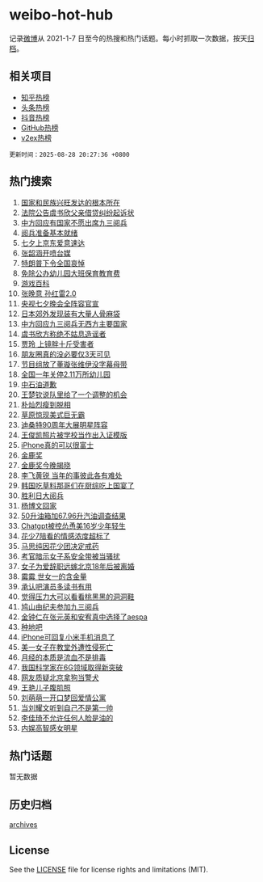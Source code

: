 # weibo-hot-hub

记录[微博](https://www.weibo.com)从 2021-1-7 日至今的热搜和热门话题。每小时抓取一次数据，按天[归档](archives)。

## 相关项目

- [知乎热榜](https://github.com/lonnyzhang423/zhihu-hot-hub)
- [头条热榜](https://github.com/lonnyzhang423/toutiao-hot-hub)
- [抖音热榜](https://github.com/lonnyzhang423/douyin-hot-hub)
- [GitHub热榜](https://github.com/lonnyzhang423/github-hot-hub)
- [v2ex热榜](https://github.com/lonnyzhang423/v2ex-hot-hub)


`更新时间：2025-08-28 20:27:36 +0800`

## 热门搜索

1. [国家和民族兴旺发达的根本所在](https://m.weibo.cn/search?containerid=100103type%3D1%26t%3D10%26q%3D%23%E5%9B%BD%E5%AE%B6%E5%92%8C%E6%B0%91%E6%97%8F%E5%85%B4%E6%97%BA%E5%8F%91%E8%BE%BE%E7%9A%84%E6%A0%B9%E6%9C%AC%E6%89%80%E5%9C%A8%23&stream_entry_id=51&isnewpage=1&extparam=seat%3D1%26q%3D%2523%25E5%259B%25BD%25E5%25AE%25B6%25E5%2592%258C%25E6%25B0%2591%25E6%2597%258F%25E5%2585%25B4%25E6%2597%25BA%25E5%258F%2591%25E8%25BE%25BE%25E7%259A%2584%25E6%25A0%25B9%25E6%259C%25AC%25E6%2589%2580%25E5%259C%25A8%2523%26pos%3D0%26dgr%3D0%26filter_type%3Drealtimehot%26stream_entry_id%3D51%26c_type%3D51%26cate%3D10103%26display_time%3D1756384054%26pre_seqid%3D17563840549310238290809)
1. [法院公告虞书欣父亲借贷纠纷起诉状](https://m.weibo.cn/search?containerid=100103type%3D1%26t%3D10%26q%3D%23%E6%B3%95%E9%99%A2%E5%85%AC%E5%91%8A%E8%99%9E%E4%B9%A6%E6%AC%A3%E7%88%B6%E4%BA%B2%E5%80%9F%E8%B4%B7%E7%BA%A0%E7%BA%B7%E8%B5%B7%E8%AF%89%E7%8A%B6%23&stream_entry_id=31&isnewpage=1&extparam=seat%3D1%26flag%3D1%26filter_type%3Drealtimehot%26lcate%3D5001%26c_type%3D31%26band_rank%3D1%26cate%3D5001%26pos%3D0%26dgr%3D0%26stream_entry_id%3D31%26q%3D%2523%25E6%25B3%2595%25E9%2599%25A2%25E5%2585%25AC%25E5%2591%258A%25E8%2599%259E%25E4%25B9%25A6%25E6%25AC%25A3%25E7%2588%25B6%25E4%25BA%25B2%25E5%2580%259F%25E8%25B4%25B7%25E7%25BA%25A0%25E7%25BA%25B7%25E8%25B5%25B7%25E8%25AF%2589%25E7%258A%25B6%2523%26realpos%3D1%26display_time%3D1756384054%26pre_seqid%3D17563840549310238290809)
1. [中方回应有国家不愿出席九三阅兵](https://m.weibo.cn/search?containerid=100103type%3D1%26t%3D10%26q%3D%23%E4%B8%AD%E6%96%B9%E5%9B%9E%E5%BA%94%E6%9C%89%E5%9B%BD%E5%AE%B6%E4%B8%8D%E6%84%BF%E5%87%BA%E5%B8%AD%E4%B9%9D%E4%B8%89%E9%98%85%E5%85%B5%23&stream_entry_id=31&isnewpage=1&extparam=seat%3D1%26flag%3D0%26filter_type%3Drealtimehot%26lcate%3D5001%26c_type%3D31%26band_rank%3D2%26cate%3D5001%26pos%3D1%26dgr%3D0%26stream_entry_id%3D31%26q%3D%2523%25E4%25B8%25AD%25E6%2596%25B9%25E5%259B%259E%25E5%25BA%2594%25E6%259C%2589%25E5%259B%25BD%25E5%25AE%25B6%25E4%25B8%258D%25E6%2584%25BF%25E5%2587%25BA%25E5%25B8%25AD%25E4%25B9%259D%25E4%25B8%2589%25E9%2598%2585%25E5%2585%25B5%2523%26realpos%3D2%26display_time%3D1756384054%26pre_seqid%3D17563840549310238290809)
1. [阅兵准备基本就绪](https://m.weibo.cn/search?containerid=100103type%3D1%26t%3D10%26q%3D%23%E9%98%85%E5%85%B5%E5%87%86%E5%A4%87%E5%9F%BA%E6%9C%AC%E5%B0%B1%E7%BB%AA%23&stream_entry_id=31&isnewpage=1&extparam=seat%3D1%26flag%3D0%26filter_type%3Drealtimehot%26lcate%3D5001%26c_type%3D31%26band_rank%3D3%26cate%3D5001%26pos%3D2%26dgr%3D0%26stream_entry_id%3D31%26q%3D%2523%25E9%2598%2585%25E5%2585%25B5%25E5%2587%2586%25E5%25A4%2587%25E5%259F%25BA%25E6%259C%25AC%25E5%25B0%25B1%25E7%25BB%25AA%2523%26realpos%3D3%26display_time%3D1756384054%26pre_seqid%3D17563840549310238290809)
1. [七夕上京东爱意速达](https://m.weibo.cn/search?containerid=100103type%3D1%26t%3D10%26q%3D%23%E4%B8%83%E5%A4%95%E4%B8%8A%E4%BA%AC%E4%B8%9C%E7%88%B1%E6%84%8F%E9%80%9F%E8%BE%BE%23&stream_entry_id=31&isnewpage=1&extparam=seat%3D1%26filter_type%3Drealtimehot%26lcate%3D5001%26c_type%3D31%26band_rank%3D4%26q%3D%2523%25E4%25B8%2583%25E5%25A4%2595%25E4%25B8%258A%25E4%25BA%25AC%25E4%25B8%259C%25E7%2588%25B1%25E6%2584%258F%25E9%2580%259F%25E8%25BE%25BE%2523%26pos%3D3%26dgr%3D0%26adid%3D298805%26stream_entry_id%3D31%26is_ad_pos%3D1%26topic_ad%3D1%26cate%3D5001%26display_time%3D1756384054%26pre_seqid%3D17563840549310238290809)
1. [张韶涵开喷台媒](https://m.weibo.cn/search?containerid=100103type%3D1%26t%3D10%26q%3D%23%E5%BC%A0%E9%9F%B6%E6%B6%B5%E5%BC%80%E5%96%B7%E5%8F%B0%E5%AA%92%23&stream_entry_id=31&isnewpage=1&extparam=seat%3D1%26flag%3D2%26filter_type%3Drealtimehot%26lcate%3D5001%26c_type%3D31%26band_rank%3D4%26cate%3D5001%26pos%3D4%26dgr%3D0%26stream_entry_id%3D31%26q%3D%2523%25E5%25BC%25A0%25E9%259F%25B6%25E6%25B6%25B5%25E5%25BC%2580%25E5%2596%25B7%25E5%258F%25B0%25E5%25AA%2592%2523%26realpos%3D4%26display_time%3D1756384054%26pre_seqid%3D17563840549310238290809)
1. [特朗普下令全国哀悼](https://m.weibo.cn/search?containerid=100103type%3D1%26t%3D10%26q%3D%23%E7%89%B9%E6%9C%97%E6%99%AE%E4%B8%8B%E4%BB%A4%E5%85%A8%E5%9B%BD%E5%93%80%E6%82%BC%23&stream_entry_id=31&isnewpage=1&extparam=seat%3D1%26flag%3D2%26filter_type%3Drealtimehot%26lcate%3D5001%26c_type%3D31%26band_rank%3D5%26cate%3D5001%26pos%3D5%26dgr%3D0%26stream_entry_id%3D31%26q%3D%2523%25E7%2589%25B9%25E6%259C%2597%25E6%2599%25AE%25E4%25B8%258B%25E4%25BB%25A4%25E5%2585%25A8%25E5%259B%25BD%25E5%2593%2580%25E6%2582%25BC%2523%26realpos%3D5%26display_time%3D1756384054%26pre_seqid%3D17563840549310238290809)
1. [免除公办幼儿园大班保育教育费](https://m.weibo.cn/search?containerid=100103type%3D1%26t%3D10%26q%3D%23%E5%85%8D%E9%99%A4%E5%85%AC%E5%8A%9E%E5%B9%BC%E5%84%BF%E5%9B%AD%E5%A4%A7%E7%8F%AD%E4%BF%9D%E8%82%B2%E6%95%99%E8%82%B2%E8%B4%B9%23&stream_entry_id=31&isnewpage=1&extparam=seat%3D1%26flag%3D0%26filter_type%3Drealtimehot%26lcate%3D5001%26c_type%3D31%26band_rank%3D6%26cate%3D5001%26pos%3D6%26dgr%3D0%26stream_entry_id%3D31%26q%3D%2523%25E5%2585%258D%25E9%2599%25A4%25E5%2585%25AC%25E5%258A%259E%25E5%25B9%25BC%25E5%2584%25BF%25E5%259B%25AD%25E5%25A4%25A7%25E7%258F%25AD%25E4%25BF%259D%25E8%2582%25B2%25E6%2595%2599%25E8%2582%25B2%25E8%25B4%25B9%2523%26realpos%3D6%26display_time%3D1756384054%26pre_seqid%3D17563840549310238290809)
1. [游戏百科](https://m.weibo.cn/search?containerid=100103type%3D1%26t%3D10%26q%3D%23%E6%B8%B8%E6%88%8F%E7%99%BE%E7%A7%91%23&stream_entry_id=31&isnewpage=1&extparam=seat%3D1%26filter_type%3Drealtimehot%26lcate%3D5001%26c_type%3D31%26band_rank%3D7%26q%3D%2523%25E6%25B8%25B8%25E6%2588%258F%25E7%2599%25BE%25E7%25A7%2591%2523%26pos%3D7%26dgr%3D0%26adid%3D299090%26stream_entry_id%3D31%26is_ad_pos%3D1%26cate%3D5001%26display_time%3D1756384054%26pre_seqid%3D17563840549310238290809)
1. [张晚意 孙红雷2.0](https://m.weibo.cn/search?containerid=100103type%3D1%26t%3D10%26q%3D%E5%BC%A0%E6%99%9A%E6%84%8F+%E5%AD%99%E7%BA%A2%E9%9B%B72.0&stream_entry_id=31&isnewpage=1&extparam=seat%3D1%26flag%3D1%26filter_type%3Drealtimehot%26lcate%3D5001%26c_type%3D31%26band_rank%3D7%26cate%3D5001%26pos%3D8%26dgr%3D0%26stream_entry_id%3D31%26q%3D%25E5%25BC%25A0%25E6%2599%259A%25E6%2584%258F%2520%25E5%25AD%2599%25E7%25BA%25A2%25E9%259B%25B72.0%26realpos%3D7%26display_time%3D1756384054%26pre_seqid%3D17563840549310238290809)
1. [央视七夕晚会全阵容官宣](https://m.weibo.cn/search?containerid=100103type%3D1%26t%3D10%26q%3D%23%E5%A4%AE%E8%A7%86%E4%B8%83%E5%A4%95%E6%99%9A%E4%BC%9A%E5%85%A8%E9%98%B5%E5%AE%B9%E5%AE%98%E5%AE%A3%23&stream_entry_id=31&isnewpage=1&extparam=seat%3D1%26flag%3D0%26filter_type%3Drealtimehot%26lcate%3D5001%26c_type%3D31%26band_rank%3D8%26cate%3D5001%26pos%3D9%26dgr%3D0%26stream_entry_id%3D31%26q%3D%2523%25E5%25A4%25AE%25E8%25A7%2586%25E4%25B8%2583%25E5%25A4%2595%25E6%2599%259A%25E4%25BC%259A%25E5%2585%25A8%25E9%2598%25B5%25E5%25AE%25B9%25E5%25AE%2598%25E5%25AE%25A3%2523%26realpos%3D8%26display_time%3D1756384054%26pre_seqid%3D17563840549310238290809)
1. [日本郊外发现装有大量人骨麻袋](https://m.weibo.cn/search?containerid=100103type%3D1%26t%3D10%26q%3D%23%E6%97%A5%E6%9C%AC%E9%83%8A%E5%A4%96%E5%8F%91%E7%8E%B0%E8%A3%85%E6%9C%89%E5%A4%A7%E9%87%8F%E4%BA%BA%E9%AA%A8%E9%BA%BB%E8%A2%8B%23&stream_entry_id=31&isnewpage=1&extparam=seat%3D1%26flag%3D1%26filter_type%3Drealtimehot%26lcate%3D5001%26c_type%3D31%26band_rank%3D9%26cate%3D5001%26pos%3D10%26dgr%3D0%26stream_entry_id%3D31%26q%3D%2523%25E6%2597%25A5%25E6%259C%25AC%25E9%2583%258A%25E5%25A4%2596%25E5%258F%2591%25E7%258E%25B0%25E8%25A3%2585%25E6%259C%2589%25E5%25A4%25A7%25E9%2587%258F%25E4%25BA%25BA%25E9%25AA%25A8%25E9%25BA%25BB%25E8%25A2%258B%2523%26realpos%3D9%26display_time%3D1756384054%26pre_seqid%3D17563840549310238290809)
1. [中方回应九三阅兵无西方主要国家](https://m.weibo.cn/search?containerid=100103type%3D1%26t%3D10%26q%3D%23%E4%B8%AD%E6%96%B9%E5%9B%9E%E5%BA%94%E4%B9%9D%E4%B8%89%E9%98%85%E5%85%B5%E6%97%A0%E8%A5%BF%E6%96%B9%E4%B8%BB%E8%A6%81%E5%9B%BD%E5%AE%B6%23&stream_entry_id=31&isnewpage=1&extparam=seat%3D1%26flag%3D0%26filter_type%3Drealtimehot%26lcate%3D5001%26c_type%3D31%26band_rank%3D10%26cate%3D5001%26pos%3D11%26dgr%3D0%26stream_entry_id%3D31%26q%3D%2523%25E4%25B8%25AD%25E6%2596%25B9%25E5%259B%259E%25E5%25BA%2594%25E4%25B9%259D%25E4%25B8%2589%25E9%2598%2585%25E5%2585%25B5%25E6%2597%25A0%25E8%25A5%25BF%25E6%2596%25B9%25E4%25B8%25BB%25E8%25A6%2581%25E5%259B%25BD%25E5%25AE%25B6%2523%26realpos%3D10%26display_time%3D1756384054%26pre_seqid%3D17563840549310238290809)
1. [虞书欣方称绝不姑息造谣者](https://m.weibo.cn/search?containerid=100103type%3D1%26t%3D10%26q%3D%23%E8%99%9E%E4%B9%A6%E6%AC%A3%E6%96%B9%E7%A7%B0%E7%BB%9D%E4%B8%8D%E5%A7%91%E6%81%AF%E9%80%A0%E8%B0%A3%E8%80%85%23&stream_entry_id=31&isnewpage=1&extparam=seat%3D1%26flag%3D2%26filter_type%3Drealtimehot%26lcate%3D5001%26c_type%3D31%26band_rank%3D11%26cate%3D5001%26pos%3D12%26dgr%3D0%26stream_entry_id%3D31%26q%3D%2523%25E8%2599%259E%25E4%25B9%25A6%25E6%25AC%25A3%25E6%2596%25B9%25E7%25A7%25B0%25E7%25BB%259D%25E4%25B8%258D%25E5%25A7%2591%25E6%2581%25AF%25E9%2580%25A0%25E8%25B0%25A3%25E8%2580%2585%2523%26realpos%3D11%26display_time%3D1756384054%26pre_seqid%3D17563840549310238290809)
1. [贾玲 上镜胖十斤受害者](https://m.weibo.cn/search?containerid=100103type%3D1%26t%3D10%26q%3D%E8%B4%BE%E7%8E%B2+%E4%B8%8A%E9%95%9C%E8%83%96%E5%8D%81%E6%96%A4%E5%8F%97%E5%AE%B3%E8%80%85&stream_entry_id=31&isnewpage=1&extparam=seat%3D1%26flag%3D1%26filter_type%3Drealtimehot%26lcate%3D5001%26c_type%3D31%26band_rank%3D12%26cate%3D5001%26pos%3D13%26dgr%3D0%26stream_entry_id%3D31%26q%3D%25E8%25B4%25BE%25E7%258E%25B2%2520%25E4%25B8%258A%25E9%2595%259C%25E8%2583%2596%25E5%258D%2581%25E6%2596%25A4%25E5%258F%2597%25E5%25AE%25B3%25E8%2580%2585%26realpos%3D12%26display_time%3D1756384054%26pre_seqid%3D17563840549310238290809)
1. [朋友圈真的没必要仅3天可见](https://m.weibo.cn/search?containerid=100103type%3D1%26t%3D10%26q%3D%E6%9C%8B%E5%8F%8B%E5%9C%88%E7%9C%9F%E7%9A%84%E6%B2%A1%E5%BF%85%E8%A6%81%E4%BB%853%E5%A4%A9%E5%8F%AF%E8%A7%81&stream_entry_id=31&isnewpage=1&extparam=seat%3D1%26flag%3D0%26filter_type%3Drealtimehot%26lcate%3D5001%26c_type%3D31%26band_rank%3D13%26cate%3D5001%26pos%3D14%26dgr%3D0%26stream_entry_id%3D31%26q%3D%25E6%259C%258B%25E5%258F%258B%25E5%259C%2588%25E7%259C%259F%25E7%259A%2584%25E6%25B2%25A1%25E5%25BF%2585%25E8%25A6%2581%25E4%25BB%25853%25E5%25A4%25A9%25E5%258F%25AF%25E8%25A7%2581%26realpos%3D13%26display_time%3D1756384054%26pre_seqid%3D17563840549310238290809)
1. [节目组放了董璇张维伊没字幕母带](https://m.weibo.cn/search?containerid=100103type%3D1%26t%3D10%26q%3D%23%E8%8A%82%E7%9B%AE%E7%BB%84%E6%94%BE%E4%BA%86%E8%91%A3%E7%92%87%E5%BC%A0%E7%BB%B4%E4%BC%8A%E6%B2%A1%E5%AD%97%E5%B9%95%E6%AF%8D%E5%B8%A6%23&stream_entry_id=31&isnewpage=1&extparam=seat%3D1%26flag%3D2%26filter_type%3Drealtimehot%26lcate%3D5001%26c_type%3D31%26band_rank%3D14%26cate%3D5001%26pos%3D15%26dgr%3D0%26stream_entry_id%3D31%26q%3D%2523%25E8%258A%2582%25E7%259B%25AE%25E7%25BB%2584%25E6%2594%25BE%25E4%25BA%2586%25E8%2591%25A3%25E7%2592%2587%25E5%25BC%25A0%25E7%25BB%25B4%25E4%25BC%258A%25E6%25B2%25A1%25E5%25AD%2597%25E5%25B9%2595%25E6%25AF%258D%25E5%25B8%25A6%2523%26realpos%3D14%26display_time%3D1756384054%26pre_seqid%3D17563840549310238290809)
1. [全国一年关停2.11万所幼儿园](https://m.weibo.cn/search?containerid=100103type%3D1%26t%3D10%26q%3D%23%E5%85%A8%E5%9B%BD%E4%B8%80%E5%B9%B4%E5%85%B3%E5%81%9C2.11%E4%B8%87%E6%89%80%E5%B9%BC%E5%84%BF%E5%9B%AD%23&stream_entry_id=31&isnewpage=1&extparam=seat%3D1%26flag%3D0%26filter_type%3Drealtimehot%26lcate%3D5001%26c_type%3D31%26band_rank%3D15%26cate%3D5001%26pos%3D16%26dgr%3D0%26stream_entry_id%3D31%26q%3D%2523%25E5%2585%25A8%25E5%259B%25BD%25E4%25B8%2580%25E5%25B9%25B4%25E5%2585%25B3%25E5%2581%259C2.11%25E4%25B8%2587%25E6%2589%2580%25E5%25B9%25BC%25E5%2584%25BF%25E5%259B%25AD%2523%26realpos%3D15%26display_time%3D1756384054%26pre_seqid%3D17563840549310238290809)
1. [中石油道歉](https://m.weibo.cn/search?containerid=100103type%3D1%26t%3D10%26q%3D%23%E4%B8%AD%E7%9F%B3%E6%B2%B9%E9%81%93%E6%AD%89%23&stream_entry_id=31&isnewpage=1&extparam=seat%3D1%26flag%3D0%26filter_type%3Drealtimehot%26lcate%3D5001%26c_type%3D31%26band_rank%3D16%26cate%3D5001%26pos%3D17%26dgr%3D0%26stream_entry_id%3D31%26q%3D%2523%25E4%25B8%25AD%25E7%259F%25B3%25E6%25B2%25B9%25E9%2581%2593%25E6%25AD%2589%2523%26realpos%3D16%26display_time%3D1756384054%26pre_seqid%3D17563840549310238290809)
1. [王楚钦说队里给了一个调整的机会](https://m.weibo.cn/search?containerid=100103type%3D1%26t%3D10%26q%3D%23%E7%8E%8B%E6%A5%9A%E9%92%A6%E8%AF%B4%E9%98%9F%E9%87%8C%E7%BB%99%E4%BA%86%E4%B8%80%E4%B8%AA%E8%B0%83%E6%95%B4%E7%9A%84%E6%9C%BA%E4%BC%9A%23&stream_entry_id=31&isnewpage=1&extparam=seat%3D1%26flag%3D1%26filter_type%3Drealtimehot%26lcate%3D5001%26c_type%3D31%26band_rank%3D17%26cate%3D5001%26pos%3D18%26dgr%3D0%26stream_entry_id%3D31%26q%3D%2523%25E7%258E%258B%25E6%25A5%259A%25E9%2592%25A6%25E8%25AF%25B4%25E9%2598%259F%25E9%2587%258C%25E7%25BB%2599%25E4%25BA%2586%25E4%25B8%2580%25E4%25B8%25AA%25E8%25B0%2583%25E6%2595%25B4%25E7%259A%2584%25E6%259C%25BA%25E4%25BC%259A%2523%26realpos%3D17%26display_time%3D1756384054%26pre_seqid%3D17563840549310238290809)
1. [朴灿烈瘦到脱相](https://m.weibo.cn/search?containerid=100103type%3D1%26t%3D10%26q%3D%E6%9C%B4%E7%81%BF%E7%83%88%E7%98%A6%E5%88%B0%E8%84%B1%E7%9B%B8&stream_entry_id=31&isnewpage=1&extparam=seat%3D1%26flag%3D0%26filter_type%3Drealtimehot%26lcate%3D5001%26c_type%3D31%26band_rank%3D18%26cate%3D5001%26pos%3D19%26dgr%3D0%26stream_entry_id%3D31%26q%3D%25E6%259C%25B4%25E7%2581%25BF%25E7%2583%2588%25E7%2598%25A6%25E5%2588%25B0%25E8%2584%25B1%25E7%259B%25B8%26realpos%3D18%26display_time%3D1756384054%26pre_seqid%3D17563840549310238290809)
1. [草原惊现美式巨无霸](https://m.weibo.cn/search?containerid=100103type%3D1%26t%3D10%26q%3D%23%E8%8D%89%E5%8E%9F%E6%83%8A%E7%8E%B0%E7%BE%8E%E5%BC%8F%E5%B7%A8%E6%97%A0%E9%9C%B8%23&stream_entry_id=31&isnewpage=1&extparam=seat%3D1%26flag%3D1%26filter_type%3Drealtimehot%26lcate%3D5001%26c_type%3D31%26band_rank%3D19%26cate%3D5001%26pos%3D20%26dgr%3D0%26stream_entry_id%3D31%26q%3D%2523%25E8%258D%2589%25E5%258E%259F%25E6%2583%258A%25E7%258E%25B0%25E7%25BE%258E%25E5%25BC%258F%25E5%25B7%25A8%25E6%2597%25A0%25E9%259C%25B8%2523%26realpos%3D19%26display_time%3D1756384054%26pre_seqid%3D17563840549310238290809)
1. [迪桑特90周年大展明星阵容](https://m.weibo.cn/search?containerid=100103type%3D1%26t%3D10%26q%3D%23%E8%BF%AA%E6%A1%91%E7%89%B990%E5%91%A8%E5%B9%B4%E5%A4%A7%E5%B1%95%E6%98%8E%E6%98%9F%E9%98%B5%E5%AE%B9%23&stream_entry_id=31&isnewpage=1&extparam=seat%3D1%26flag%3D1%26filter_type%3Drealtimehot%26lcate%3D5001%26c_type%3D31%26band_rank%3D20%26cate%3D5001%26pos%3D21%26dgr%3D0%26stream_entry_id%3D31%26q%3D%2523%25E8%25BF%25AA%25E6%25A1%2591%25E7%2589%25B990%25E5%2591%25A8%25E5%25B9%25B4%25E5%25A4%25A7%25E5%25B1%2595%25E6%2598%258E%25E6%2598%259F%25E9%2598%25B5%25E5%25AE%25B9%2523%26realpos%3D20%26display_time%3D1756384054%26pre_seqid%3D17563840549310238290809)
1. [王俊凯照片被学校当作出入证模版](https://m.weibo.cn/search?containerid=100103type%3D1%26t%3D10%26q%3D%23%E7%8E%8B%E4%BF%8A%E5%87%AF%E7%85%A7%E7%89%87%E8%A2%AB%E5%AD%A6%E6%A0%A1%E5%BD%93%E4%BD%9C%E5%87%BA%E5%85%A5%E8%AF%81%E6%A8%A1%E7%89%88%23&stream_entry_id=31&isnewpage=1&extparam=seat%3D1%26flag%3D0%26filter_type%3Drealtimehot%26lcate%3D5001%26c_type%3D31%26band_rank%3D21%26cate%3D5001%26pos%3D22%26dgr%3D0%26stream_entry_id%3D31%26q%3D%2523%25E7%258E%258B%25E4%25BF%258A%25E5%2587%25AF%25E7%2585%25A7%25E7%2589%2587%25E8%25A2%25AB%25E5%25AD%25A6%25E6%25A0%25A1%25E5%25BD%2593%25E4%25BD%259C%25E5%2587%25BA%25E5%2585%25A5%25E8%25AF%2581%25E6%25A8%25A1%25E7%2589%2588%2523%26realpos%3D21%26display_time%3D1756384054%26pre_seqid%3D17563840549310238290809)
1. [iPhone真的可以很富士](https://m.weibo.cn/search?containerid=100103type%3D1%26t%3D10%26q%3DiPhone%E7%9C%9F%E7%9A%84%E5%8F%AF%E4%BB%A5%E5%BE%88%E5%AF%8C%E5%A3%AB&stream_entry_id=31&isnewpage=1&extparam=seat%3D1%26flag%3D1%26filter_type%3Drealtimehot%26lcate%3D5001%26c_type%3D31%26band_rank%3D22%26cate%3D5001%26pos%3D23%26dgr%3D0%26stream_entry_id%3D31%26q%3DiPhone%25E7%259C%259F%25E7%259A%2584%25E5%258F%25AF%25E4%25BB%25A5%25E5%25BE%2588%25E5%25AF%258C%25E5%25A3%25AB%26realpos%3D22%26display_time%3D1756384054%26pre_seqid%3D17563840549310238290809)
1. [金鹿奖](https://m.weibo.cn/search?containerid=100103type%3D1%26t%3D10%26q%3D%E9%87%91%E9%B9%BF%E5%A5%96&stream_entry_id=31&isnewpage=1&extparam=seat%3D1%26flag%3D1%26filter_type%3Drealtimehot%26lcate%3D5001%26c_type%3D31%26band_rank%3D23%26cate%3D5001%26pos%3D24%26dgr%3D0%26stream_entry_id%3D31%26q%3D%25E9%2587%2591%25E9%25B9%25BF%25E5%25A5%2596%26realpos%3D23%26display_time%3D1756384054%26pre_seqid%3D17563840549310238290809)
1. [金鹿奖今晚揭晓](https://m.weibo.cn/search?containerid=100103type%3D1%26t%3D10%26q%3D%23%E9%87%91%E9%B9%BF%E5%A5%96%E4%BB%8A%E6%99%9A%E6%8F%AD%E6%99%93%23&stream_entry_id=31&isnewpage=1&extparam=seat%3D1%26flag%3D1%26filter_type%3Drealtimehot%26lcate%3D5001%26c_type%3D31%26band_rank%3D24%26cate%3D5001%26pos%3D25%26dgr%3D0%26stream_entry_id%3D31%26q%3D%2523%25E9%2587%2591%25E9%25B9%25BF%25E5%25A5%2596%25E4%25BB%258A%25E6%2599%259A%25E6%258F%25AD%25E6%2599%2593%2523%26realpos%3D24%26display_time%3D1756384054%26pre_seqid%3D17563840549310238290809)
1. [李飞黄锐 当年的事彼此各有难处](https://m.weibo.cn/search?containerid=100103type%3D1%26t%3D10%26q%3D%E6%9D%8E%E9%A3%9E%E9%BB%84%E9%94%90+%E5%BD%93%E5%B9%B4%E7%9A%84%E4%BA%8B%E5%BD%BC%E6%AD%A4%E5%90%84%E6%9C%89%E9%9A%BE%E5%A4%84&stream_entry_id=31&isnewpage=1&extparam=seat%3D1%26flag%3D1%26filter_type%3Drealtimehot%26lcate%3D5001%26c_type%3D31%26band_rank%3D25%26cate%3D5001%26pos%3D26%26dgr%3D0%26stream_entry_id%3D31%26q%3D%25E6%259D%258E%25E9%25A3%259E%25E9%25BB%2584%25E9%2594%2590%2520%25E5%25BD%2593%25E5%25B9%25B4%25E7%259A%2584%25E4%25BA%258B%25E5%25BD%25BC%25E6%25AD%25A4%25E5%2590%2584%25E6%259C%2589%25E9%259A%25BE%25E5%25A4%2584%26realpos%3D25%26display_time%3D1756384054%26pre_seqid%3D17563840549310238290809)
1. [韩国吃草料那哥们在厨综吃上国宴了](https://m.weibo.cn/search?containerid=100103type%3D1%26t%3D10%26q%3D%E9%9F%A9%E5%9B%BD%E5%90%83%E8%8D%89%E6%96%99%E9%82%A3%E5%93%A5%E4%BB%AC%E5%9C%A8%E5%8E%A8%E7%BB%BC%E5%90%83%E4%B8%8A%E5%9B%BD%E5%AE%B4%E4%BA%86&stream_entry_id=31&isnewpage=1&extparam=seat%3D1%26flag%3D1%26filter_type%3Drealtimehot%26lcate%3D5001%26c_type%3D31%26band_rank%3D26%26cate%3D5001%26pos%3D27%26dgr%3D0%26stream_entry_id%3D31%26q%3D%25E9%259F%25A9%25E5%259B%25BD%25E5%2590%2583%25E8%258D%2589%25E6%2596%2599%25E9%2582%25A3%25E5%2593%25A5%25E4%25BB%25AC%25E5%259C%25A8%25E5%258E%25A8%25E7%25BB%25BC%25E5%2590%2583%25E4%25B8%258A%25E5%259B%25BD%25E5%25AE%25B4%25E4%25BA%2586%26realpos%3D26%26display_time%3D1756384054%26pre_seqid%3D17563840549310238290809)
1. [胜利日大阅兵](https://m.weibo.cn/search?containerid=100103type%3D1%26t%3D10%26q%3D%23%E8%83%9C%E5%88%A9%E6%97%A5%E5%A4%A7%E9%98%85%E5%85%B5%23&stream_entry_id=31&isnewpage=1&extparam=seat%3D1%26flag%3D1%26filter_type%3Drealtimehot%26lcate%3D5001%26c_type%3D31%26band_rank%3D27%26cate%3D5001%26pos%3D28%26dgr%3D0%26stream_entry_id%3D31%26q%3D%2523%25E8%2583%259C%25E5%2588%25A9%25E6%2597%25A5%25E5%25A4%25A7%25E9%2598%2585%25E5%2585%25B5%2523%26realpos%3D27%26display_time%3D1756384054%26pre_seqid%3D17563840549310238290809)
1. [杨博文回家](https://m.weibo.cn/search?containerid=100103type%3D1%26t%3D10%26q%3D%23%E6%9D%A8%E5%8D%9A%E6%96%87%E5%9B%9E%E5%AE%B6%23&stream_entry_id=31&isnewpage=1&extparam=seat%3D1%26flag%3D1%26filter_type%3Drealtimehot%26lcate%3D5001%26c_type%3D31%26band_rank%3D28%26cate%3D5001%26pos%3D29%26dgr%3D0%26stream_entry_id%3D31%26q%3D%2523%25E6%259D%25A8%25E5%258D%259A%25E6%2596%2587%25E5%259B%259E%25E5%25AE%25B6%2523%26realpos%3D28%26display_time%3D1756384054%26pre_seqid%3D17563840549310238290809)
1. [50升油箱加67.96升汽油调查结果](https://m.weibo.cn/search?containerid=100103type%3D1%26t%3D10%26q%3D%2350%E5%8D%87%E6%B2%B9%E7%AE%B1%E5%8A%A067.96%E5%8D%87%E6%B1%BD%E6%B2%B9%E8%B0%83%E6%9F%A5%E7%BB%93%E6%9E%9C%23&stream_entry_id=31&isnewpage=1&extparam=seat%3D1%26flag%3D0%26filter_type%3Drealtimehot%26lcate%3D5001%26c_type%3D31%26band_rank%3D29%26cate%3D5001%26pos%3D30%26dgr%3D0%26stream_entry_id%3D31%26q%3D%252350%25E5%258D%2587%25E6%25B2%25B9%25E7%25AE%25B1%25E5%258A%25A067.96%25E5%258D%2587%25E6%25B1%25BD%25E6%25B2%25B9%25E8%25B0%2583%25E6%259F%25A5%25E7%25BB%2593%25E6%259E%259C%2523%26realpos%3D29%26display_time%3D1756384054%26pre_seqid%3D17563840549310238290809)
1. [Chatgpt被控怂恿美16岁少年轻生](https://m.weibo.cn/search?containerid=100103type%3D1%26t%3D10%26q%3D%23Chatgpt%E8%A2%AB%E6%8E%A7%E6%80%82%E6%81%BF%E7%BE%8E16%E5%B2%81%E5%B0%91%E5%B9%B4%E8%BD%BB%E7%94%9F%23&stream_entry_id=31&isnewpage=1&extparam=seat%3D1%26flag%3D1%26filter_type%3Drealtimehot%26lcate%3D5001%26c_type%3D31%26band_rank%3D30%26cate%3D5001%26pos%3D31%26dgr%3D0%26stream_entry_id%3D31%26q%3D%2523Chatgpt%25E8%25A2%25AB%25E6%258E%25A7%25E6%2580%2582%25E6%2581%25BF%25E7%25BE%258E16%25E5%25B2%2581%25E5%25B0%2591%25E5%25B9%25B4%25E8%25BD%25BB%25E7%2594%259F%2523%26realpos%3D30%26display_time%3D1756384054%26pre_seqid%3D17563840549310238290809)
1. [花少7陪看的情感浓度超标了](https://m.weibo.cn/search?containerid=100103type%3D1%26t%3D10%26q%3D%E8%8A%B1%E5%B0%917%E9%99%AA%E7%9C%8B%E7%9A%84%E6%83%85%E6%84%9F%E6%B5%93%E5%BA%A6%E8%B6%85%E6%A0%87%E4%BA%86&stream_entry_id=31&isnewpage=1&extparam=seat%3D1%26flag%3D1%26filter_type%3Drealtimehot%26lcate%3D5001%26c_type%3D31%26band_rank%3D31%26cate%3D5001%26pos%3D32%26dgr%3D0%26stream_entry_id%3D31%26q%3D%25E8%258A%25B1%25E5%25B0%25917%25E9%2599%25AA%25E7%259C%258B%25E7%259A%2584%25E6%2583%2585%25E6%2584%259F%25E6%25B5%2593%25E5%25BA%25A6%25E8%25B6%2585%25E6%25A0%2587%25E4%25BA%2586%26realpos%3D31%26display_time%3D1756384054%26pre_seqid%3D17563840549310238290809)
1. [马思纯因花少团决定戒药](https://m.weibo.cn/search?containerid=100103type%3D1%26t%3D10%26q%3D%23%E9%A9%AC%E6%80%9D%E7%BA%AF%E5%9B%A0%E8%8A%B1%E5%B0%91%E5%9B%A2%E5%86%B3%E5%AE%9A%E6%88%92%E8%8D%AF%23&stream_entry_id=31&isnewpage=1&extparam=seat%3D1%26flag%3D0%26filter_type%3Drealtimehot%26lcate%3D5001%26c_type%3D31%26band_rank%3D32%26cate%3D5001%26pos%3D33%26dgr%3D0%26stream_entry_id%3D31%26q%3D%2523%25E9%25A9%25AC%25E6%2580%259D%25E7%25BA%25AF%25E5%259B%25A0%25E8%258A%25B1%25E5%25B0%2591%25E5%259B%25A2%25E5%2586%25B3%25E5%25AE%259A%25E6%2588%2592%25E8%258D%25AF%2523%26realpos%3D32%26display_time%3D1756384054%26pre_seqid%3D17563840549310238290809)
1. [考官暗示女子系安全带被当骚扰](https://m.weibo.cn/search?containerid=100103type%3D1%26t%3D10%26q%3D%E8%80%83%E5%AE%98%E6%9A%97%E7%A4%BA%E5%A5%B3%E5%AD%90%E7%B3%BB%E5%AE%89%E5%85%A8%E5%B8%A6%E8%A2%AB%E5%BD%93%E9%AA%9A%E6%89%B0&stream_entry_id=31&isnewpage=1&extparam=seat%3D1%26flag%3D0%26filter_type%3Drealtimehot%26lcate%3D5001%26c_type%3D31%26band_rank%3D33%26cate%3D5001%26pos%3D34%26dgr%3D0%26stream_entry_id%3D31%26q%3D%25E8%2580%2583%25E5%25AE%2598%25E6%259A%2597%25E7%25A4%25BA%25E5%25A5%25B3%25E5%25AD%2590%25E7%25B3%25BB%25E5%25AE%2589%25E5%2585%25A8%25E5%25B8%25A6%25E8%25A2%25AB%25E5%25BD%2593%25E9%25AA%259A%25E6%2589%25B0%26realpos%3D33%26display_time%3D1756384054%26pre_seqid%3D17563840549310238290809)
1. [女子为爱辞职远嫁北京18年后被离婚](https://m.weibo.cn/search?containerid=100103type%3D1%26t%3D10%26q%3D%23%E5%A5%B3%E5%AD%90%E4%B8%BA%E7%88%B1%E8%BE%9E%E8%81%8C%E8%BF%9C%E5%AB%81%E5%8C%97%E4%BA%AC18%E5%B9%B4%E5%90%8E%E8%A2%AB%E7%A6%BB%E5%A9%9A%23&stream_entry_id=31&isnewpage=1&extparam=seat%3D1%26flag%3D0%26filter_type%3Drealtimehot%26lcate%3D5001%26c_type%3D31%26band_rank%3D34%26cate%3D5001%26pos%3D35%26dgr%3D0%26stream_entry_id%3D31%26q%3D%2523%25E5%25A5%25B3%25E5%25AD%2590%25E4%25B8%25BA%25E7%2588%25B1%25E8%25BE%259E%25E8%2581%258C%25E8%25BF%259C%25E5%25AB%2581%25E5%258C%2597%25E4%25BA%25AC18%25E5%25B9%25B4%25E5%2590%258E%25E8%25A2%25AB%25E7%25A6%25BB%25E5%25A9%259A%2523%26realpos%3D34%26display_time%3D1756384054%26pre_seqid%3D17563840549310238290809)
1. [霉霉 世女一的含金量](https://m.weibo.cn/search?containerid=100103type%3D1%26t%3D10%26q%3D%E9%9C%89%E9%9C%89+%E4%B8%96%E5%A5%B3%E4%B8%80%E7%9A%84%E5%90%AB%E9%87%91%E9%87%8F&stream_entry_id=31&isnewpage=1&extparam=seat%3D1%26flag%3D1%26filter_type%3Drealtimehot%26lcate%3D5001%26c_type%3D31%26band_rank%3D35%26cate%3D5001%26pos%3D36%26dgr%3D0%26stream_entry_id%3D31%26q%3D%25E9%259C%2589%25E9%259C%2589%2520%25E4%25B8%2596%25E5%25A5%25B3%25E4%25B8%2580%25E7%259A%2584%25E5%2590%25AB%25E9%2587%2591%25E9%2587%258F%26realpos%3D35%26display_time%3D1756384054%26pre_seqid%3D17563840549310238290809)
1. [承认吧演员多读书有用](https://m.weibo.cn/search?containerid=100103type%3D1%26t%3D10%26q%3D%E6%89%BF%E8%AE%A4%E5%90%A7%E6%BC%94%E5%91%98%E5%A4%9A%E8%AF%BB%E4%B9%A6%E6%9C%89%E7%94%A8&stream_entry_id=31&isnewpage=1&extparam=seat%3D1%26flag%3D1%26filter_type%3Drealtimehot%26lcate%3D5001%26c_type%3D31%26band_rank%3D36%26cate%3D5001%26pos%3D37%26dgr%3D0%26stream_entry_id%3D31%26q%3D%25E6%2589%25BF%25E8%25AE%25A4%25E5%2590%25A7%25E6%25BC%2594%25E5%2591%2598%25E5%25A4%259A%25E8%25AF%25BB%25E4%25B9%25A6%25E6%259C%2589%25E7%2594%25A8%26realpos%3D36%26display_time%3D1756384054%26pre_seqid%3D17563840549310238290809)
1. [觉得压力大可以看看桃黑黑的洞洞鞋](https://m.weibo.cn/search?containerid=100103type%3D1%26t%3D10%26q%3D%23%E8%A7%89%E5%BE%97%E5%8E%8B%E5%8A%9B%E5%A4%A7%E5%8F%AF%E4%BB%A5%E7%9C%8B%E7%9C%8B%E6%A1%83%E9%BB%91%E9%BB%91%E7%9A%84%E6%B4%9E%E6%B4%9E%E9%9E%8B%23&stream_entry_id=31&isnewpage=1&extparam=seat%3D1%26flag%3D1%26filter_type%3Drealtimehot%26lcate%3D5001%26c_type%3D31%26band_rank%3D37%26cate%3D5001%26pos%3D38%26dgr%3D0%26stream_entry_id%3D31%26q%3D%2523%25E8%25A7%2589%25E5%25BE%2597%25E5%258E%258B%25E5%258A%259B%25E5%25A4%25A7%25E5%258F%25AF%25E4%25BB%25A5%25E7%259C%258B%25E7%259C%258B%25E6%25A1%2583%25E9%25BB%2591%25E9%25BB%2591%25E7%259A%2584%25E6%25B4%259E%25E6%25B4%259E%25E9%259E%258B%2523%26realpos%3D37%26display_time%3D1756384054%26pre_seqid%3D17563840549310238290809)
1. [鸠山由纪夫参加九三阅兵](https://m.weibo.cn/search?containerid=100103type%3D1%26t%3D10%26q%3D%23%E9%B8%A0%E5%B1%B1%E7%94%B1%E7%BA%AA%E5%A4%AB%E5%8F%82%E5%8A%A0%E4%B9%9D%E4%B8%89%E9%98%85%E5%85%B5%23&stream_entry_id=31&isnewpage=1&extparam=seat%3D1%26flag%3D0%26filter_type%3Drealtimehot%26lcate%3D5001%26c_type%3D31%26band_rank%3D38%26cate%3D5001%26pos%3D39%26dgr%3D0%26stream_entry_id%3D31%26q%3D%2523%25E9%25B8%25A0%25E5%25B1%25B1%25E7%2594%25B1%25E7%25BA%25AA%25E5%25A4%25AB%25E5%258F%2582%25E5%258A%25A0%25E4%25B9%259D%25E4%25B8%2589%25E9%2598%2585%25E5%2585%25B5%2523%26realpos%3D38%26display_time%3D1756384054%26pre_seqid%3D17563840549310238290809)
1. [金钟仁在张元英和安宥真中选择了aespa](https://m.weibo.cn/search?containerid=100103type%3D1%26t%3D10%26q%3D%23%E9%87%91%E9%92%9F%E4%BB%81%E5%9C%A8%E5%BC%A0%E5%85%83%E8%8B%B1%E5%92%8C%E5%AE%89%E5%AE%A5%E7%9C%9F%E4%B8%AD%E9%80%89%E6%8B%A9%E4%BA%86aespa%23&stream_entry_id=31&isnewpage=1&extparam=seat%3D1%26flag%3D1%26filter_type%3Drealtimehot%26lcate%3D5001%26c_type%3D31%26band_rank%3D39%26cate%3D5001%26pos%3D40%26dgr%3D0%26stream_entry_id%3D31%26q%3D%2523%25E9%2587%2591%25E9%2592%259F%25E4%25BB%2581%25E5%259C%25A8%25E5%25BC%25A0%25E5%2585%2583%25E8%258B%25B1%25E5%2592%258C%25E5%25AE%2589%25E5%25AE%25A5%25E7%259C%259F%25E4%25B8%25AD%25E9%2580%2589%25E6%258B%25A9%25E4%25BA%2586aespa%2523%26realpos%3D39%26display_time%3D1756384054%26pre_seqid%3D17563840549310238290809)
1. [种地吧](https://m.weibo.cn/search?containerid=100103type%3D1%26t%3D10%26q%3D%E7%A7%8D%E5%9C%B0%E5%90%A7&stream_entry_id=31&isnewpage=1&extparam=seat%3D1%26flag%3D0%26filter_type%3Drealtimehot%26lcate%3D5001%26c_type%3D31%26band_rank%3D40%26cate%3D5001%26pos%3D41%26dgr%3D0%26stream_entry_id%3D31%26q%3D%25E7%25A7%258D%25E5%259C%25B0%25E5%2590%25A7%26realpos%3D40%26display_time%3D1756384054%26pre_seqid%3D17563840549310238290809)
1. [iPhone可回复小米手机消息了](https://m.weibo.cn/search?containerid=100103type%3D1%26t%3D10%26q%3D%23iPhone%E5%8F%AF%E5%9B%9E%E5%A4%8D%E5%B0%8F%E7%B1%B3%E6%89%8B%E6%9C%BA%E6%B6%88%E6%81%AF%E4%BA%86%23&stream_entry_id=31&isnewpage=1&extparam=seat%3D1%26flag%3D1%26filter_type%3Drealtimehot%26lcate%3D5001%26c_type%3D31%26band_rank%3D41%26cate%3D5001%26pos%3D42%26dgr%3D0%26stream_entry_id%3D31%26q%3D%2523iPhone%25E5%258F%25AF%25E5%259B%259E%25E5%25A4%258D%25E5%25B0%258F%25E7%25B1%25B3%25E6%2589%258B%25E6%259C%25BA%25E6%25B6%2588%25E6%2581%25AF%25E4%25BA%2586%2523%26realpos%3D41%26display_time%3D1756384054%26pre_seqid%3D17563840549310238290809)
1. [美一女子在教堂外遭性侵死亡](https://m.weibo.cn/search?containerid=100103type%3D1%26t%3D10%26q%3D%23%E7%BE%8E%E4%B8%80%E5%A5%B3%E5%AD%90%E5%9C%A8%E6%95%99%E5%A0%82%E5%A4%96%E9%81%AD%E6%80%A7%E4%BE%B5%E6%AD%BB%E4%BA%A1%23&stream_entry_id=31&isnewpage=1&extparam=seat%3D1%26flag%3D1%26filter_type%3Drealtimehot%26lcate%3D5001%26c_type%3D31%26band_rank%3D42%26cate%3D5001%26pos%3D43%26dgr%3D0%26stream_entry_id%3D31%26q%3D%2523%25E7%25BE%258E%25E4%25B8%2580%25E5%25A5%25B3%25E5%25AD%2590%25E5%259C%25A8%25E6%2595%2599%25E5%25A0%2582%25E5%25A4%2596%25E9%2581%25AD%25E6%2580%25A7%25E4%25BE%25B5%25E6%25AD%25BB%25E4%25BA%25A1%2523%26realpos%3D42%26display_time%3D1756384054%26pre_seqid%3D17563840549310238290809)
1. [月经的本质是流血不是排毒](https://m.weibo.cn/search?containerid=100103type%3D1%26t%3D10%26q%3D%E6%9C%88%E7%BB%8F%E7%9A%84%E6%9C%AC%E8%B4%A8%E6%98%AF%E6%B5%81%E8%A1%80%E4%B8%8D%E6%98%AF%E6%8E%92%E6%AF%92&stream_entry_id=31&isnewpage=1&extparam=seat%3D1%26flag%3D0%26filter_type%3Drealtimehot%26lcate%3D5001%26c_type%3D31%26band_rank%3D43%26cate%3D5001%26pos%3D44%26dgr%3D0%26stream_entry_id%3D31%26q%3D%25E6%259C%2588%25E7%25BB%258F%25E7%259A%2584%25E6%259C%25AC%25E8%25B4%25A8%25E6%2598%25AF%25E6%25B5%2581%25E8%25A1%2580%25E4%25B8%258D%25E6%2598%25AF%25E6%258E%2592%25E6%25AF%2592%26realpos%3D43%26display_time%3D1756384054%26pre_seqid%3D17563840549310238290809)
1. [我国科学家在6G领域取得新突破](https://m.weibo.cn/search?containerid=100103type%3D1%26t%3D10%26q%3D%23%E6%88%91%E5%9B%BD%E7%A7%91%E5%AD%A6%E5%AE%B6%E5%9C%A86G%E9%A2%86%E5%9F%9F%E5%8F%96%E5%BE%97%E6%96%B0%E7%AA%81%E7%A0%B4%23&stream_entry_id=31&isnewpage=1&extparam=seat%3D1%26flag%3D1%26filter_type%3Drealtimehot%26lcate%3D5001%26c_type%3D31%26band_rank%3D44%26cate%3D5001%26pos%3D45%26dgr%3D0%26stream_entry_id%3D31%26q%3D%2523%25E6%2588%2591%25E5%259B%25BD%25E7%25A7%2591%25E5%25AD%25A6%25E5%25AE%25B6%25E5%259C%25A86G%25E9%25A2%2586%25E5%259F%259F%25E5%258F%2596%25E5%25BE%2597%25E6%2596%25B0%25E7%25AA%2581%25E7%25A0%25B4%2523%26realpos%3D44%26display_time%3D1756384054%26pre_seqid%3D17563840549310238290809)
1. [网友质疑北京拿狗当警犬](https://m.weibo.cn/search?containerid=100103type%3D1%26t%3D10%26q%3D%E7%BD%91%E5%8F%8B%E8%B4%A8%E7%96%91%E5%8C%97%E4%BA%AC%E6%8B%BF%E7%8B%97%E5%BD%93%E8%AD%A6%E7%8A%AC&stream_entry_id=31&isnewpage=1&extparam=seat%3D1%26flag%3D1%26filter_type%3Drealtimehot%26lcate%3D5001%26c_type%3D31%26band_rank%3D45%26cate%3D5001%26pos%3D46%26dgr%3D0%26stream_entry_id%3D31%26q%3D%25E7%25BD%2591%25E5%258F%258B%25E8%25B4%25A8%25E7%2596%2591%25E5%258C%2597%25E4%25BA%25AC%25E6%258B%25BF%25E7%258B%2597%25E5%25BD%2593%25E8%25AD%25A6%25E7%258A%25AC%26realpos%3D45%26display_time%3D1756384054%26pre_seqid%3D17563840549310238290809)
1. [王艳儿子腹肌照](https://m.weibo.cn/search?containerid=100103type%3D1%26t%3D10%26q%3D%23%E7%8E%8B%E8%89%B3%E5%84%BF%E5%AD%90%E8%85%B9%E8%82%8C%E7%85%A7%23&stream_entry_id=31&isnewpage=1&extparam=seat%3D1%26flag%3D0%26filter_type%3Drealtimehot%26lcate%3D5001%26c_type%3D31%26band_rank%3D46%26cate%3D5001%26pos%3D47%26dgr%3D0%26stream_entry_id%3D31%26q%3D%2523%25E7%258E%258B%25E8%2589%25B3%25E5%2584%25BF%25E5%25AD%2590%25E8%2585%25B9%25E8%2582%258C%25E7%2585%25A7%2523%26realpos%3D46%26display_time%3D1756384054%26pre_seqid%3D17563840549310238290809)
1. [刘萌萌一开口梦回爱情公寓](https://m.weibo.cn/search?containerid=100103type%3D1%26t%3D10%26q%3D%E5%88%98%E8%90%8C%E8%90%8C%E4%B8%80%E5%BC%80%E5%8F%A3%E6%A2%A6%E5%9B%9E%E7%88%B1%E6%83%85%E5%85%AC%E5%AF%93&stream_entry_id=31&isnewpage=1&extparam=seat%3D1%26flag%3D1%26filter_type%3Drealtimehot%26lcate%3D5001%26c_type%3D31%26band_rank%3D47%26cate%3D5001%26pos%3D48%26dgr%3D0%26stream_entry_id%3D31%26q%3D%25E5%2588%2598%25E8%2590%258C%25E8%2590%258C%25E4%25B8%2580%25E5%25BC%2580%25E5%258F%25A3%25E6%25A2%25A6%25E5%259B%259E%25E7%2588%25B1%25E6%2583%2585%25E5%2585%25AC%25E5%25AF%2593%26realpos%3D47%26display_time%3D1756384054%26pre_seqid%3D17563840549310238290809)
1. [当刘耀文听到自己不是第一帅](https://m.weibo.cn/search?containerid=100103type%3D1%26t%3D10%26q%3D%E5%BD%93%E5%88%98%E8%80%80%E6%96%87%E5%90%AC%E5%88%B0%E8%87%AA%E5%B7%B1%E4%B8%8D%E6%98%AF%E7%AC%AC%E4%B8%80%E5%B8%85&stream_entry_id=31&isnewpage=1&extparam=seat%3D1%26flag%3D1%26filter_type%3Drealtimehot%26lcate%3D5001%26c_type%3D31%26band_rank%3D48%26cate%3D5001%26pos%3D49%26dgr%3D0%26stream_entry_id%3D31%26q%3D%25E5%25BD%2593%25E5%2588%2598%25E8%2580%2580%25E6%2596%2587%25E5%2590%25AC%25E5%2588%25B0%25E8%2587%25AA%25E5%25B7%25B1%25E4%25B8%258D%25E6%2598%25AF%25E7%25AC%25AC%25E4%25B8%2580%25E5%25B8%2585%26realpos%3D48%26display_time%3D1756384054%26pre_seqid%3D17563840549310238290809)
1. [李佳琦不允许任何人脸是油的](https://m.weibo.cn/search?containerid=100103type%3D1%26t%3D10%26q%3D%E6%9D%8E%E4%BD%B3%E7%90%A6%E4%B8%8D%E5%85%81%E8%AE%B8%E4%BB%BB%E4%BD%95%E4%BA%BA%E8%84%B8%E6%98%AF%E6%B2%B9%E7%9A%84&stream_entry_id=31&isnewpage=1&extparam=seat%3D1%26flag%3D1%26filter_type%3Drealtimehot%26lcate%3D5001%26c_type%3D31%26band_rank%3D49%26cate%3D5001%26pos%3D50%26dgr%3D0%26stream_entry_id%3D31%26q%3D%25E6%259D%258E%25E4%25BD%25B3%25E7%2590%25A6%25E4%25B8%258D%25E5%2585%2581%25E8%25AE%25B8%25E4%25BB%25BB%25E4%25BD%2595%25E4%25BA%25BA%25E8%2584%25B8%25E6%2598%25AF%25E6%25B2%25B9%25E7%259A%2584%26realpos%3D49%26display_time%3D1756384054%26pre_seqid%3D17563840549310238290809)
1. [内娱高智感女明星](https://m.weibo.cn/search?containerid=100103type%3D1%26t%3D10%26q%3D%E5%86%85%E5%A8%B1%E9%AB%98%E6%99%BA%E6%84%9F%E5%A5%B3%E6%98%8E%E6%98%9F&stream_entry_id=31&isnewpage=1&extparam=seat%3D1%26flag%3D0%26filter_type%3Drealtimehot%26lcate%3D5001%26c_type%3D31%26band_rank%3D50%26cate%3D5001%26pos%3D51%26dgr%3D0%26stream_entry_id%3D31%26q%3D%25E5%2586%2585%25E5%25A8%25B1%25E9%25AB%2598%25E6%2599%25BA%25E6%2584%259F%25E5%25A5%25B3%25E6%2598%258E%25E6%2598%259F%26realpos%3D50%26display_time%3D1756384054%26pre_seqid%3D17563840549310238290809)

## 热门话题

暂无数据

## 历史归档

[archives](archives)

## License

See the [LICENSE](LICENSE) file for license rights and limitations (MIT).

